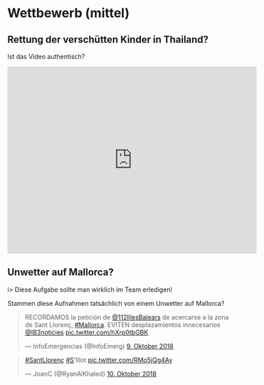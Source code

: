 # Wettbewerb (mittel)

## Rettung der verschütten Kinder in Thailand?

Ist das Video authentisch?

<iframe src="https://www.facebook.com/plugins/video.php?href=https%3A%2F%2Fwww.facebook.com%2Fharumi.okino%2Fvideos%2F2213360405370943%2F&show_text=0&width=560" width="560" height="420" style="border:none;overflow:hidden" scrolling="no" frameborder="0" allowTransparency="true" allowFullScreen="true"></iframe>

## Unwetter auf Mallorca?

i> Diese Aufgabe sollte man wirklich im Team erledigen!

Stammen diese Aufnahmen tatsächlich von einem Unwetter auf Mallorca?

<blockquote class="twitter-tweet" data-lang="de"><p lang="es" dir="ltr">RECORDAMOS la petición de <a href="https://twitter.com/112IllesBalears?ref_src=twsrc%5Etfw">@112IllesBalears</a> de acercarse a la zona de  Sant Llorenç, <a href="https://twitter.com/hashtag/Mallorca?src=hash&amp;ref_src=twsrc%5Etfw">#Mallorca</a>. EVITEN desplazamientos innecesarios <a href="https://twitter.com/IB3noticies?ref_src=twsrc%5Etfw">@IB3noticies</a> <a href="https://t.co/hXrp0tbGBK">pic.twitter.com/hXrp0tbGBK</a></p>&mdash; InfoEmergencias (@InfoEmerg) <a href="https://twitter.com/InfoEmerg/status/1049764942507855873?ref_src=twsrc%5Etfw">9. Oktober 2018</a></blockquote>
<script async src="https://platform.twitter.com/widgets.js" charset="utf-8"></script>

<blockquote class="twitter-tweet" data-lang="de"><p lang="fr" dir="ltr"><a href="https://twitter.com/hashtag/SantLloren%C3%A7?src=hash&amp;ref_src=twsrc%5Etfw">#SantLlorenç</a> <a href="https://twitter.com/hashtag/S?src=hash&amp;ref_src=twsrc%5Etfw">#S</a>&#39;Illot <a href="https://t.co/RMo5jQg4Ay">pic.twitter.com/RMo5jQg4Ay</a></p>&mdash; JoanC (@RyanAlKhaled) <a href="https://twitter.com/RyanAlKhaled/status/1049936190860918784?ref_src=twsrc%5Etfw">10. Oktober 2018</a></blockquote>
<script async src="https://platform.twitter.com/widgets.js" charset="utf-8"></script>

